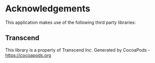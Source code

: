 # Acknowledgements
This application makes use of the following third party libraries:

## Transcend

This library is a property of Transcend Inc.
Generated by CocoaPods - https://cocoapods.org
